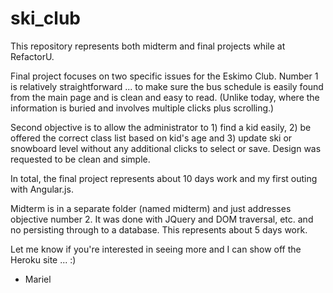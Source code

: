 # ski_club

This repository represents both midterm and final projects while at RefactorU.  

Final project focuses on two specific issues for the Eskimo Club. Number 1 is relatively straightforward ... to make sure the bus schedule is easily found from the main page and is clean and easy to read. (Unlike today, where the information is buried and involves multiple clicks plus scrolling.)

Second objective is to allow the administrator to 1) find a kid easily, 2) be offered the correct class list based on kid's age and 3) update ski or snowboard level without any additional clicks to select or save.  Design was requested to be clean and simple.

In total, the final project represents about 10 days work and my first outing with Angular.js.

Midterm is in a separate folder (named midterm) and just addresses objective number 2. It was done with JQuery and DOM traversal, etc. and no persisting through to a database. This represents about 5 days work.

Let me know if you're interested in seeing more and I can show off the Heroku site ... :)

- Mariel
